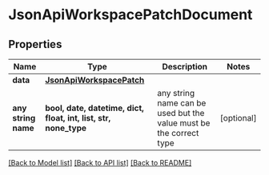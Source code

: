 # JsonApiWorkspacePatchDocument


## Properties
Name | Type | Description | Notes
------------ | ------------- | ------------- | -------------
**data** | [**JsonApiWorkspacePatch**](JsonApiWorkspacePatch.md) |  | 
**any string name** | **bool, date, datetime, dict, float, int, list, str, none_type** | any string name can be used but the value must be the correct type | [optional]

[[Back to Model list]](../README.md#documentation-for-models) [[Back to API list]](../README.md#documentation-for-api-endpoints) [[Back to README]](../README.md)



